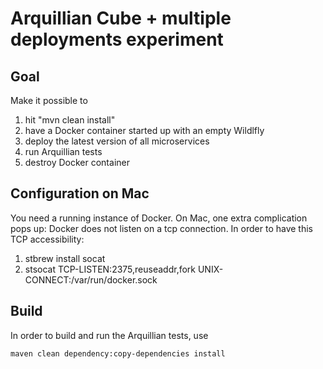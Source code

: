 Arquillian Cube + multiple deployments experiment
==============================================================================================

Goal
----
Make it possible to
1. hit "mvn clean install"
1. have a Docker container started up with an empty Wildlfly
1. deploy the latest version of all microservices
1. run Arquillian tests
1. destroy Docker container


Configuration on Mac
---------------------
You need a running instance of Docker.
On Mac, one extra complication pops up: Docker does not listen on a tcp connection.
In order to have this TCP accessibility:

1. stbrew install socat
1. stsocat TCP-LISTEN:2375,reuseaddr,fork UNIX-CONNECT:/var/run/docker.sock


Build
-----

In order to build and run the Arquillian tests, use
````
maven clean dependency:copy-dependencies install
````